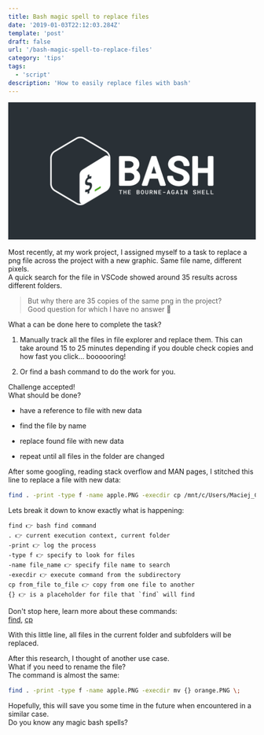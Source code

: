 ```yaml
---
title: Bash magic spell to replace files
date: '2019-01-03T22:12:03.284Z'
template: 'post'
draft: false
url: '/bash-magic-spell-to-replace-files'
category: 'tips'
tags:
  - 'script'
description: 'How to easily replace files with bash'
---
```


![Bash Logo](./bash.jpg)

Most recently, at my work project, I assigned myself to a task to replace a png file across the project with a new graphic.
Same file name, different pixels.  
A quick search for the file in VSCode showed around 35 results across different folders.

> But why there are 35 copies of the same png in the project?  
> Good question for which I have no answer 🤔

What a can be done here to complete the task?

1. Manually track all the files in file explorer and replace them. This can take around 15 to 25 minutes depending if you double check copies and how fast you click... boooooring!

2. Or find a bash command to do the work for you.

Challenge accepted!  
What should be done?

- have a reference to file with new data

- find the file by name

- replace found file with new data

- repeat until all files in the folder are changed

After some googling, reading stack overflow and MAN pages, I stitched this line to replace a file with new data:

```bash
find . -print -type f -name apple.PNG -execdir cp /mnt/c/Users/Maciej_Chmura/replace_source/orange.PNG {} \;
```

Lets break it down to know exactly what is happening:

```
find 👉 bash find command
. 👉 current execution context, current folder
-print 👉 log the process
-type f 👉 specify to look for files
-name file_name 👉 specify file name to search
-execdir 👉 execute command from the subdirectory
cp from_file to_file 👉 copy from one file to another
{} 👉 is a placeholder for file that `find` will find
```

Don't stop here, learn more about these commands:  
[find](https://ss64.com/bash/find.html),
[cp](https://ss64.com/bash/cp.html)

With this little line, all files in the current folder and subfolders will be replaced.

After this research, I thought of another use case.  
What if you need to rename the file?  
The command is almost the same:

```bash
find . -print -type f -name apple.PNG -execdir mv {} orange.PNG \;
```

Hopefully, this will save you some time in the future when encountered in a similar case.  
Do you know any magic bash spells?

